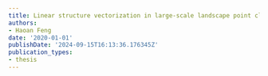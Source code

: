 ```yaml
---
title: Linear structure vectorization in large-scale landscape point cloud
authors:
- Haoan Feng
date: '2020-01-01'
publishDate: '2024-09-15T16:13:36.176345Z'
publication_types:
- thesis
---
```

